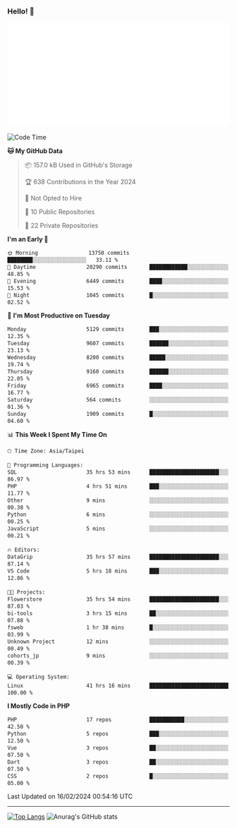 ### Hello! 👋

![Metrics](/metrics.classic.svg)

<!--START_SECTION:waka-->
![Code Time](http://img.shields.io/badge/Code%20Time-1%2C172%20hrs%2031%20mins-blue)

**🐱 My GitHub Data** 

> 📦 157.0 kB Used in GitHub's Storage 
 > 
> 🏆 638 Contributions in the Year 2024
 > 
> 🚫 Not Opted to Hire
 > 
> 📜 10 Public Repositories 
 > 
> 🔑 22 Private Repositories 
 > 
**I'm an Early 🐤** 

```text
🌞 Morning                13750 commits       ████████░░░░░░░░░░░░░░░░░   33.11 % 
🌆 Daytime                20290 commits       ████████████░░░░░░░░░░░░░   48.85 % 
🌃 Evening                6449 commits        ████░░░░░░░░░░░░░░░░░░░░░   15.53 % 
🌙 Night                  1045 commits        █░░░░░░░░░░░░░░░░░░░░░░░░   02.52 % 
```
📅 **I'm Most Productive on Tuesday** 

```text
Monday                   5129 commits        ███░░░░░░░░░░░░░░░░░░░░░░   12.35 % 
Tuesday                  9607 commits        ██████░░░░░░░░░░░░░░░░░░░   23.13 % 
Wednesday                8200 commits        █████░░░░░░░░░░░░░░░░░░░░   19.74 % 
Thursday                 9160 commits        ██████░░░░░░░░░░░░░░░░░░░   22.05 % 
Friday                   6965 commits        ████░░░░░░░░░░░░░░░░░░░░░   16.77 % 
Saturday                 564 commits         ░░░░░░░░░░░░░░░░░░░░░░░░░   01.36 % 
Sunday                   1909 commits        █░░░░░░░░░░░░░░░░░░░░░░░░   04.60 % 
```


📊 **This Week I Spent My Time On** 

```text
🕑︎ Time Zone: Asia/Taipei

💬 Programming Languages: 
SQL                      35 hrs 53 mins      ██████████████████████░░░   86.97 % 
PHP                      4 hrs 51 mins       ███░░░░░░░░░░░░░░░░░░░░░░   11.77 % 
Other                    9 mins              ░░░░░░░░░░░░░░░░░░░░░░░░░   00.38 % 
Python                   6 mins              ░░░░░░░░░░░░░░░░░░░░░░░░░   00.25 % 
JavaScript               5 mins              ░░░░░░░░░░░░░░░░░░░░░░░░░   00.21 % 

🔥 Editors: 
DataGrip                 35 hrs 57 mins      ██████████████████████░░░   87.14 % 
VS Code                  5 hrs 18 mins       ███░░░░░░░░░░░░░░░░░░░░░░   12.86 % 

🐱‍💻 Projects: 
Flowerstore              35 hrs 54 mins      ██████████████████████░░░   87.03 % 
bi-tools                 3 hrs 15 mins       ██░░░░░░░░░░░░░░░░░░░░░░░   07.88 % 
fsweb                    1 hr 38 mins        █░░░░░░░░░░░░░░░░░░░░░░░░   03.99 % 
Unknown Project          12 mins             ░░░░░░░░░░░░░░░░░░░░░░░░░   00.49 % 
cohorts_jp               9 mins              ░░░░░░░░░░░░░░░░░░░░░░░░░   00.39 % 

💻 Operating System: 
Linux                    41 hrs 16 mins      █████████████████████████   100.00 % 
```

**I Mostly Code in PHP** 

```text
PHP                      17 repos            ███████████░░░░░░░░░░░░░░   42.50 % 
Python                   5 repos             ███░░░░░░░░░░░░░░░░░░░░░░   12.50 % 
Vue                      3 repos             ██░░░░░░░░░░░░░░░░░░░░░░░   07.50 % 
Dart                     3 repos             ██░░░░░░░░░░░░░░░░░░░░░░░   07.50 % 
CSS                      2 repos             █░░░░░░░░░░░░░░░░░░░░░░░░   05.00 % 
```




 Last Updated on 16/02/2024 00:54:16 UTC
<!--END_SECTION:waka-->

<hr>

<span style="display:inline-block">[![Top Langs](https://github-readme-stats.vercel.app/api/top-langs/?username=maureendadap&layout=compact&theme=transparent)](https://github.com/anuraghazra/github-readme-stats)</span>
<span style="display:inline-block">![Anurag's GitHub stats](https://github-readme-stats.vercel.app/api?username=maureendadap&show_icons=true&theme=transparent&count_private=true)</span>

<!--
**MaureenDadap/maureendadap** is a ✨ _special_ ✨ repository because its `README.md` (this file) appears on your GitHub profile.

Here are some ideas to get you started:

- 🔭 I’m currently working on ...
- 🌱 I’m currently learning ...
- 👯 I’m looking to collaborate on ...
- 🤔 I’m looking for help with ...
- 💬 Ask me about ...
- 📫 How to reach me: ...
- 😄 Pronouns: ...
- ⚡ Fun fact: ...
-->
